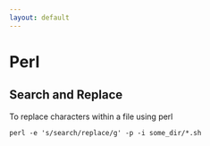 ```yaml
---
layout: default
---
```

# Perl

## Search and Replace

To replace characters within a file using perl

	perl -e 's/search/replace/g' -p -i some_dir/*.sh

